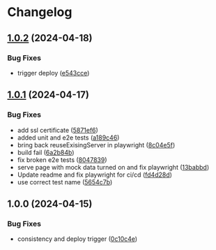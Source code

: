 # Changelog

## [1.0.2](https://github.com/sudazzle/coop-storefront/compare/v1.0.1...v1.0.2) (2024-04-18)


### Bug Fixes

* trigger deploy ([e543cce](https://github.com/sudazzle/coop-storefront/commit/e543cce77285a064dbc05863d4a82c2c3b4179f0))

## [1.0.1](https://github.com/sudazzle/coop-storefront/compare/v1.0.0...v1.0.1) (2024-04-17)


### Bug Fixes

* add ssl certificate ([5871ef6](https://github.com/sudazzle/coop-storefront/commit/5871ef674c8d2ff0ea5d3e639d37c44ab7f4eb38))
* added unit and e2e tests ([a189c46](https://github.com/sudazzle/coop-storefront/commit/a189c469aa40f8be4618ca04c2c27028377db832))
* bring back reuseExisingServer in playwright ([8c04e5f](https://github.com/sudazzle/coop-storefront/commit/8c04e5f0cd2c82165e26030db11dffd0fa8cd1d5))
* build fail ([6a2b84b](https://github.com/sudazzle/coop-storefront/commit/6a2b84b7e7c07c45cda13c921ab2e434736ae299))
* fix broken e2e tests ([8047839](https://github.com/sudazzle/coop-storefront/commit/80478396d4035acc18ace1e0864943de33775cac))
* serve page with mock data turned on and fix playwright ([13babbd](https://github.com/sudazzle/coop-storefront/commit/13babbd0049571790eccecb2711447d40fb0174d))
* Update readme and fix playwright for ci/cd ([fd4d28d](https://github.com/sudazzle/coop-storefront/commit/fd4d28deb4769efb0beba8dd558a14d98c6fe9d9))
* use correct test name ([5654c7b](https://github.com/sudazzle/coop-storefront/commit/5654c7bc26530b08258f7c1a60eaacd9d3aa1269))

## 1.0.0 (2024-04-15)


### Bug Fixes

* consistency and deploy trigger ([0c10c4e](https://github.com/sudazzle/coop-storefront/commit/0c10c4e5b39e48ae425156846725105487fb2e7d))
